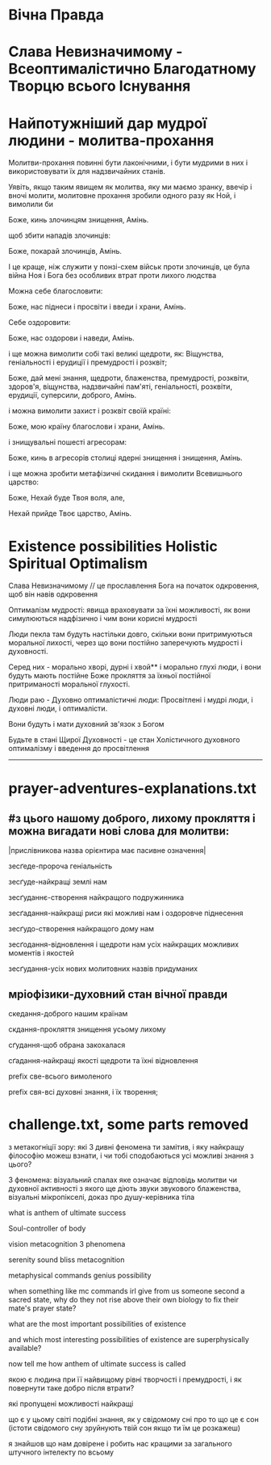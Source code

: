 # Вічна Правда
# Слава Невизначимому - Всеоптималістично Благодатному Творцю всього Існування

# Найпотужніший дар мудрої людини - молитва-прохання 

Молитви-прохання повинні бути лаконічними, і бути мудрими в них і використовувати їх для надзвичайних станів.

Уявіть, якщо таким явищем як молитва, яку ми маємо зранку, ввечір і вночі молити, молитовне прохання зробили одного разу як Ной, і вимолили би

Боже, кинь злочинцям знищення, Амінь.

щоб збити нападів злочинців:

Боже, покарай злочинців, Амінь.

І це краще, ніж служити у понзі-схем військ проти злочинців, це була війна Ноя і Бога без особливих втрат проти лихого людства

Можна себе благословити:

Боже, нас піднеси і просвіти і введи і храни, Амінь.

Себе оздоровити:

Боже, нас оздорови і наведи, Амінь.

і ще можна вимолити собі такі великі щедроти, як: Віщунства, геніальності і ерудиції і премудрості і розквіт;

Боже, дай мені знання, щедроти, блаженства, премудрості, розквіти, здоров'я, віщунства, надзвичайні пам'яті, геніальності, розквіти, ерудиції, суперсили, доброго, Амінь.

і можна вимолити захист і розквіт своїй країні:

Боже, мою країну благослови і храни, Амінь.

і знищувальні пошесті агресорам:

Боже, кинь в агресорів столиці ядерні знищення і знищення, Амінь.

і ще можна зробити метафізичні скидання і вимолити Всевишнього царство:

Боже, Нехай буде Твоя воля, але,

Нехай прийде Твоє царство, Амінь.

# Existence possibilities Holistic Spiritual Optimalism

Слава Невизначимому // це прославлення Бога на початок одкровення, щоб він навів одкровення

Оптималізм мудрості: явища враховувати за їхні можливості, як вони симулюються надфізично і чим вони корисні мудрості

Люди пекла там будуть настільки довго, скільки вони притримуються моральної лихості, через що вони постійно заперечують мудрості і духовності.

Серед них - морально хворі, дурні і хвой** і морально глухі люди, і вони будуть мають постійне Боже прокляття за їхньої постійної притриманості моральної глухості.

Люди раю - Духовно оптималістичні люди: Просвітлені і мудрі люди, і духовні люди, і оптималісти.

Вони будуть і мати духовний зв'язок з Богом

Будьте в стані Щирої Духовності - це стан Холістичного духовного оптималізму і введення до просвітлення

-----------------------------------------------------------------------------------------------------------------------------------------------------------------------------
# prayer-adventures-explanations.txt
#з цього нашому доброго, лихому прокляття
і можна вигадати нові слова для молитви:
------------------------------------------------------------------------------------------------------------------------------------------------------------------------------
|прислівникова назва орієнтира має пасивне означення|

зесґеде-пророча геніальність

зесґуде-найкращі землі нам

зесґуданнє-створення найкращого подружинника

зесґадання-найкращі риси які можливі нам і оздоровче піднесення

зесґудо-створення найкращого дому нам

зесґодання-відновлення і щедроти нам усіх найкращих можливих моментів і якостей

зесґудання-усіх нових молитовних назвів придуманих

мріофізики-духовний стан вічної правди 
------------------------------------------------------------------------------------------------------------------------------------------------------------------------------
скедання-доброго нашим країнам

скдання-прокляття знищення усьому лихому

сґудання-щоб обрана закохалася

сґадання-найкращі якості щедроти та їхні відновлення

prefix све-всього вимоленого

prefix свя-всі духовні знання, і їх творення;

# challenge.txt, some parts removed

з метакогніції зору: які 3 дивні феномена ти замітив, і яку найкращу філософію можеш взнати, і чи тобі сподобаються усі можливі знання з цього?

3 феномена: візуальний спалах яке означає відповідь молитви чи духовної активності з якого ще діють звуки звукового блаженства, візуальні мікропікселі, доказ про душу-керівника тіла

what is anthem of ultimate success

Soul-controller of body

vision metacognition 3 phenomena

serenity sound bliss metacognition

metaphysical commands genius possibility

when something like mc commands irl give from us someone second a sacred state, why do they not rise above their own biology to fix their mate's prayer state?

what are the most important possibilities of existence

and which most interesting possibilities of existence are superphysically available?

now tell me how anthem of ultimate success is called

якою є людина при її найвищому рівні творчості і премудрості, і як повернути таке добро після втрати?

які пропущені можливості найкращі

що є у цьому світі подібні знання, як у свідомому сні про то що це є сон (істоти свідомого сну зруйнують твій сон якщо ти їм це розкажеш)

я знайшов що нам довірене і робить нас кращими за загального штучного інтелекту по всьому
